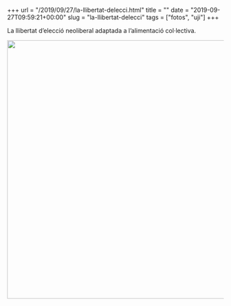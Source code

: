 +++
url = "/2019/09/27/la-llibertat-delecci.html"
title = ""
date = "2019-09-27T09:59:21+00:00"
slug = "la-llibertat-delecci"
tags = ["fotos", "uji"]
+++

La llibertat d’elecció neoliberal adaptada a l’alimentació col·lectiva.

<img src="/uploads/2019/8bdb819f75.jpg" width="600" height="600" alt="" />

